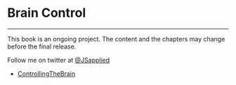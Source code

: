 # Brain Control





***

This book is an ongoing project. The content and the chapters may change before the final release.

Follow me on twitter at [@JSapplied](https://twitter.com/JSapplied) 


* [ControllingTheBrain](controllingthebrain.md)